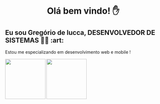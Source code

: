 <h1 align="center">Olá bem vindo! ✋</h1>
<h2>Eu sou Gregório de lucca, DESENVOLVEDOR DE SISTEMAS 👨‍💻 :art:  </h2>
<p> Estou me especializando em desenvolvimento web e mobile !</p>

<img height="130em" align="left"   src="https://github-readme-stats.vercel.app/api/top-langs/?username=gregoriodelucca&theme=dracula&hide_border=false&&layout=compact"/>
<img  height="130em" align="center"   src="https://github-readme-stats.vercel.app/api?username=gregoriodelucca&count_private=true&include_all_commits=true&show_icons=true&theme=dracula&hide_border=false&show_owner=true"/>






